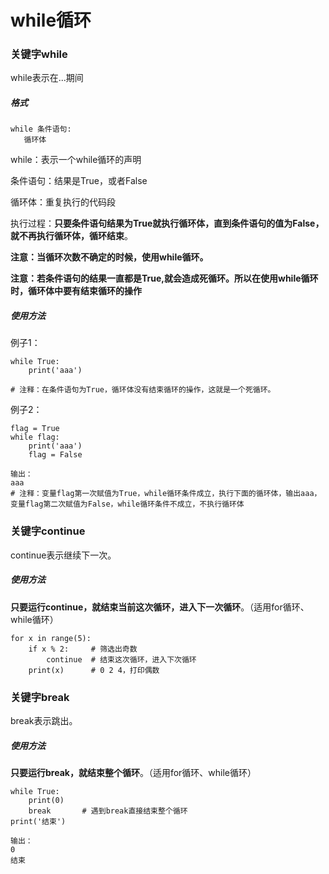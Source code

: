 # while循环

### 关键字while

while表示在...期间

##### 格式

```
while 条件语句:
   循环体
```

while：表示一个while循环的声明

条件语句：结果是True，或者False

循环体：重复执行的代码段

执行过程：**只要条件语句结果为True就执行循环体，直到条件语句的值为False，就不再执行循环体，循环结束**。

**注意：当循环次数不确定的时候，使用while循环。**

**注意：若条件语句的结果一直都是True,就会造成死循环。所以在使用while循环时，循环体中要有结束循环的操作**

##### 使用方法

例子1：

```
while True:
	print('aaa')  

# 注释：在条件语句为True，循环体没有结束循环的操作，这就是一个死循环。
```

例子2：

```
flag = True
while flag:
    print('aaa')
    flag = False

输出：
aaa
# 注释：变量flag第一次赋值为True，while循环条件成立，执行下面的循环体，输出aaa，变量flag第二次赋值为False，while循环条件不成立，不执行循环体
```

### 关键字continue

continue表示继续下一次。

##### 使用方法

**只要运行continue，就结束当前这次循环，进入下一次循环**。（适用for循环、while循环）

```
for x in range(5):
    if x % 2:     # 筛选出奇数
        continue  # 结束这次循环，进入下次循环
    print(x)  	  # 0 2 4，打印偶数
```

### 关键字break

break表示跳出。

##### 使用方法

**只要运行break，就结束整个循环**。（适用for循环、while循环）

```
while True:
    print(0)     
    break		# 遇到break直接结束整个循环
print('结束')  	  

输出：
0
结束
```
